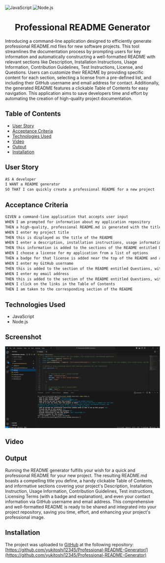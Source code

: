 ![JavaScript](https://img.shields.io/badge/JavaScript-orange) ![Node.js](https://img.shields.io/badge/Node.js-blue)

# <h1 align = "center"> Professional README Generator </h1>
Introducing a command-line application designed to efficiently generate professional README.md files for new software projects. This tool streamlines the documentation process by prompting users for key information and automatically constructing a well-formatted README with relevant sections like Description, Installation Instructions, Usage Information, Contribution Guidelines, Test Instructions, License, and Questions. Users can customize their README by providing specific content for each section, selecting a license from a pre-defined list, and including their GitHub username and email address for contact. Additionally, the generated README features a clickable Table of Contents for easy navigation. This application aims to save developers time and effort by automating the creation of high-quality project documentation.

## Table of Contents

- [User Story](#user-story)
- [Acceptance Criteria](#acceptance-criteria)
- [Technologies Used](#technologies-used)
- [Video](#video)
- [Output](#output)
- [Installation](#installation)

## User Story

```md
AS A developer
I WANT a README generator
SO THAT I can quickly create a professional README for a new project
```

## Acceptance Criteria

```md
GIVEN a command-line application that accepts user input
WHEN I am prompted for information about my application repository
THEN a high-quality, professional README.md is generated with the title of my project and sections entitled Description, Table of Contents, Installation, Usage, License, Contributing, Tests, and Questions
WHEN I enter my project title
THEN this is displayed as the title of the README
WHEN I enter a description, installation instructions, usage information, contribution guidelines, and test instructions
THEN this information is added to the sections of the README entitled Description, Installation, Usage, Contributing, and Tests
WHEN I choose a license for my application from a list of options
THEN a badge for that license is added near the top of the README and a notice is added to the section of the README entitled License that explains which license the application is covered under
WHEN I enter my GitHub username
THEN this is added to the section of the README entitled Questions, with a link to my GitHub profile
WHEN I enter my email address
THEN this is added to the section of the README entitled Questions, with instructions on how to reach me with additional questions
WHEN I click on the links in the Table of Contents
THEN I am taken to the corresponding section of the README
```


## Technologies Used
- JavaScript
- Node.js

## Screenshot

![](./assets/images/screenshot.png)

## Video




## Output
Running the README generator fulfills your wish for a quick and professional README for your new project. The resulting README.md boasts a compelling title you define, a handy clickable Table of Contents, and informative sections covering your project's Description, Installation Instruction, Usage Information, Contribution Guidelines, Test instructions, Licensing Terms (with a badge and explanation), and even your contact information via GitHub username and email address. This comprehensive and well-formatted README is ready to be shared and integrated into your project repository, saving you time, effort, and enhancing your project's professional image.

## Installation
The project was uploaded to [GitHub](https://github.com/) at the following repository:
[https://github.com/yukitoshi12345/Professional-README-Generator/](https://github.com/yukitoshi12345/Professional-README-Generator)

